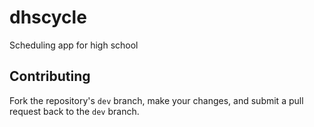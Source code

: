 # dhscycle

Scheduling app for high school

## Contributing
Fork the repository's `dev` branch, make your changes, and submit a pull request back to the `dev` branch.